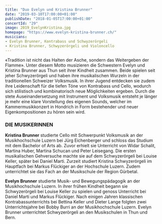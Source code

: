 ```yaml
---
title: "Duo Evelyn und Kristina Brunner"
date: "2019-03-10T17:00:00+01:00"
publishDate: "2018-01-05T17:00:00+01:00"
concertId: "29"
image: 2019_EvelynKristina.jpg
homepage: "https://www.evelyn-kristina-brunner.ch/"
musicians:
- Evelyn Brunner, Kontrabass und Schwyzerörgeli
- Kristina Brunner, Schwyzerörgeli und Violoncello
---
```


«Tradition ist nicht das Halten der Asche, sondern
das Weitergeben der Flamme».
Unter diesem Motto musizieren die Schwestern
Evelyn und Kristina Brunner aus Thun seit ihrer
Kindheit zusammen. Beide spielen seit jeher Schwyzerörgeli
und haben ihre musikalischen Wurzeln in
der traditionellen Schweizer Volksmusik. In ihrer
Jugend entdecken sie zudem ihre Leidenschaft für
die tiefen Töne von Kontrabass und Cello, wodurch
sich stilistisch und kombinatorisch neue Möglichkeiten
ergeben.
Durch die stete Auseinandersetzung mit Instrument
und Volksmusik entsteht je länger je mehr eine klare
Vorstellung des eigenen Sounds, welcher im Kammermusikkonzert
in Hondrich in Form bestehender
und neuer Eigenkompositionen zu hören sein wird.

### DIE MUSIKERINNEN

__Kristina Brunner__ studierte Cello mit Schwerpunkt Volksmusik an der Musikhochschule
Luzern bei Jürg Eichenberger und schloss das Studium mit dem
Bachelor of Arts ab. Zuvor erhielt sie Unterricht von Widar Schalit, Martina
Huber, Martina Schucan und Peter Leisegang. Die ersten musikalischen Gehversuche
machte sie auf dem Schwyzerörgeli bei Louise Keller, später bei Daniel
Marti. Zurzeit studiert Kristina Schwyzerörgeli im Hauptfach bei Markus
Flückiger an der Hochschule Luzern. Zudem unterrichtet sie das Fach an der
Musikschule der Region Gürbetal.

__Evelyn Brunner__ studierte Musik- und Bewegungspädagogik an der Musikhochschule
Luzern. In ihrer frühen Kindheit begann sie Schwyzerörgeli bei
Louise Keller zu spielen und genoss Unterricht bei Daniel Marti und Markus
Flückiger. Nach einigen Jahren klassischen Kontrabassunterrichts bei Bettina
Keller und Dieter Lange folgten zwei Unterrichtsjahre bei Bobby Burri an der
Musikhochschule Luzern. Evelyn Brunner unterrichtet Schwyzerörgeli an den
Musikschulen in Thun und Bern.
